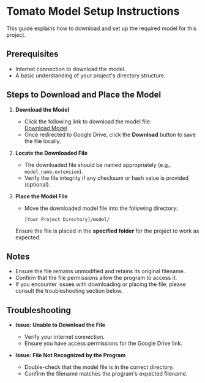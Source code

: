 # Tomato Model Setup Instructions

This guide explains how to download and set up the required model for this project.  

## Prerequisites  

- Internet connection to download the model.  
- A basic understanding of your project's directory structure.  

## Steps to Download and Place the Model  

1. **Download the Model**  
   - Click the following link to download the model file:  
     [Download Model](https://drive.google.com/file/d/1FMc3VgxUOLFTTyOssKnuA0svQq2tZtJ4/view)  
   - Once redirected to Google Drive, click the **Download** button to save the file locally.

2. **Locate the Downloaded File**  
   - The downloaded file should be named appropriately (e.g., `model_name.extension`).  
   - Verify the file integrity if any checksum or hash value is provided (optional).

3. **Place the Model File**  
   - Move the downloaded model file into the following directory:  
     ```
     [Your Project Directory]/model/
     ```  

   Ensure the file is placed in the **specified folder** for the project to work as expected.

## Notes  

- Ensure the file remains unmodified and retains its original filename.  
- Confirm that the file permissions allow the program to access it.  
- If you encounter issues with downloading or placing the file, please consult the troubleshooting section below.  

## Troubleshooting  

- **Issue: Unable to Download the File**  
  - Verify your internet connection.  
  - Ensure you have access permissions for the Google Drive link.  

- **Issue: File Not Recognized by the Program**  
  - Double-check that the model file is in the correct directory.  
  - Confirm the filename matches the program's expected filename.
